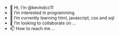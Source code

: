 - 👋 Hi, I’m @kevindcc11
- 👀 I’m interested in programming
- 🌱 I’m currently learning html, javascript, css and sql
- 💞️ I’m looking to collaborate on ...
- 📫 How to reach me ...

<!---
kevindcc11/kevindcc11 is a ✨ special ✨ repository because its `README.md` (this file) appears on your GitHub profile.
You can click the Preview link to take a look at your changes.
--->
